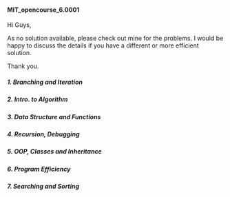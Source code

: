 #### MIT_opencourse_6.0001
Hi Guys,

As no solution available, please check out mine for the problems. I would be happy to discuss the details if you have a different or more efficient solution. 

Thank you. 

##### 1. Branching and Iteration
##### 2. Intro. to Algorithm
##### 3. Data Structure and Functions
##### 4. Recursion, Debugging
##### 5. OOP, Classes and Inheritance
##### 6. Program Efficiency
##### 7. Searching and Sorting
